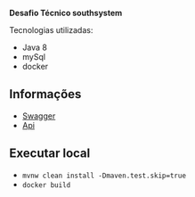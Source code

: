 **Desafio Técnico southsystem**

Tecnologias utilizadas:
- Java 8
- mySql
- docker

## Informações
- [Swagger](http://3.141.21.117:32768/swagger-ui/index.html?configUrl=/api-docs/swagger-config#/)
- [Api](http://3.141.21.117:32768/swagger-ui/index.html?configUrl=/api-docs/swagger-config#/)

## Executar local

- `mvnw clean install -Dmaven.test.skip=true`
- `docker build`